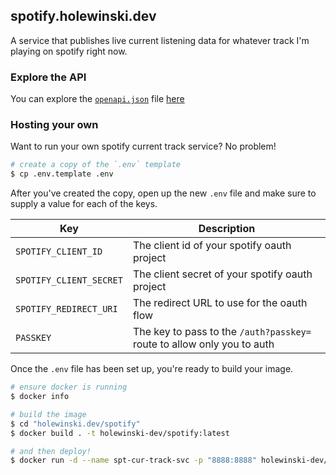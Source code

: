 ## spotify.holewinski.dev

A service that publishes live current listening data for whatever track I'm playing on spotify right now.

### Explore the API

You can explore the [`openapi.json`](openapi.json) file [here](https://petstore.swagger.io/?url=https://raw.githubusercontent.com/erwijet/holewinski.dev/main/spotify/openapi.json)

### Hosting your own

Want to run your own spotify current track service? No problem!

```sh
# create a copy of the `.env` template
$ cp .env.template .env
```

After you've created the copy, open up the new `.env` file and make sure to supply a value for each of the keys.

| Key                     | Description                                                             |
| ----------------------- | ----------------------------------------------------------------------- |
| `SPOTIFY_CLIENT_ID`     | The client id of your spotify oauth project                             |
| `SPOTIFY_CLIENT_SECRET` | The client secret of your spotify oauth project                         |
| `SPOTIFY_REDIRECT_URI`  | The redirect URL to use for the oauth flow                              |
| `PASSKEY`               | The key to pass to the `/auth?passkey=` route to allow only you to auth |

Once the `.env` file has been set up, you're ready to build your image.

```sh
# ensure docker is running
$ docker info

# build the image
$ cd "holewinski.dev/spotify"
$ docker build . -t holewinski-dev/spotify:latest

# and then deploy!
$ docker run -d --name spt-cur-track-svc -p "8888:8888" holewinski-dev/spotify:latest
```